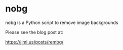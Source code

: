 # nobg
nobg is a Python script to remove image backgrounds

Please see the blog post at:

https://jiml.us/posts/rembg/

